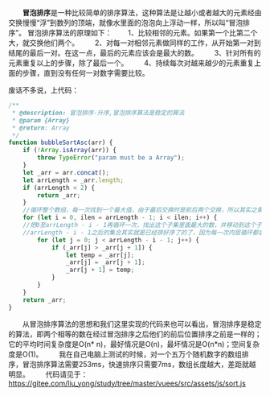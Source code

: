 &emsp;&emsp;**冒泡排序**是一种比较简单的排序算法，这种算法是让越小或者越大的元素经由交换慢慢“浮”到数列的顶端，就像水里面的泡泡向上浮动一样，所以叫“冒泡排序”。
冒泡排序算法的原理如下：
&emsp;&emsp;1、比较相邻的元素。如果第一个比第二个大，就交换他们两个。
&emsp;&emsp;2、对每一对相邻元素做同样的工作，从开始第一对到结尾的最后一对。在这一点，最后的元素应该会是最大的数。
&emsp;&emsp;3、针对所有的元素重复以上的步骤，除了最后一个。
&emsp;&emsp;4、持续每次对越来越少的元素重复上面的步骤，直到没有任何一对数字需要比较。

废话不多说，上代码：
```JavaScript
/**
 * @description: 冒泡排序-升序,冒泡排序算法是稳定的算法
 * @param {Array}
 * @return: Array
 */
function bubbleSortAsc(arr) {
    if (!Array.isArray(arr)) {
        throw TypeError("param must be a Array");
    }
    let _arr = arr.concat();
    let arrLength = _arr.length;
    if (arrLength < 2) {
        return _arr;
    }
    //循环整个数组，每一次找到一个最大值，由于最后交换时是前后两个交换，所以其实之需要arrLength - 2 次外层循环
    for (let i = 0, ilen = arrLength - 1; i < ilen; i++) {
	//把0至arrLength - i - 1再循环一次，找出这个子集里面最大的数，并移动到这个子集的最后一个位置上去，
	//arrLength - i - 1之后的集合其实就是已经排好序了的了，因为每一次内层循环都会把当前子集最大的数移到最后一位
        for (let j = 0; j < arrLength - i - 1; j++) {
            if (_arr[j] > _arr[j + 1]) {
                let temp = _arr[j];
                _arr[j] = _arr[j + 1];
                _arr[j + 1] = temp;
            }
        }
    }
    return _arr;
}
```
&emsp;&emsp;从冒泡排序算法的思想和我们这里实现的代码来也可以看出，冒泡排序是稳定的算法，即两个相等的数在经过冒泡排序之后他们的前后位置排序之前是一样的；它的平均时间复杂度是O(n* n)，最好情况是O(n)，最坏情况是O(n*n)；空间复杂度是O(1)。
&emsp;&emsp;我在自己电脑上测试的时候，对一个五万个随机数字的数组排序，冒泡排序算法需要253ms，快速排序只需要7ms，数组长度越大，差距就越明显。
&emsp;&emsp;代码请见于：https://gitee.com/liu_yong/study/tree/master/vuees/src/assets/js/sort.js